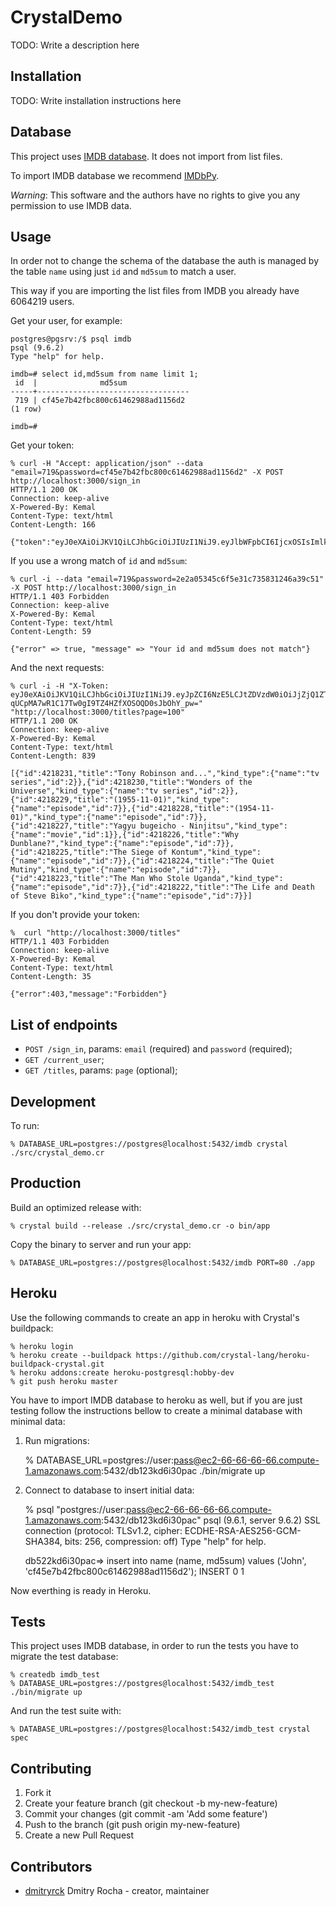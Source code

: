 # CrystalDemo

TODO: Write a description here

## Installation

TODO: Write installation instructions here

## Database

This project uses [IMDB database](http://www.imdb.com/interfaces). It does not
import from list files.

To import IMDB database we recommend [IMDbPy](http://imdbpy.sourceforge.net/).

*Warning*: This software and the authors have no rights to give you any
permission to use IMDB data.

## Usage

In order not to change the schema of the database the auth is managed by the
table `name` using just `id` and `md5sum` to match a user.

This way if you are importing the list files from IMDB you already have 6064219
users.

Get your user, for example:

    postgres@pgsrv:/$ psql imdb
    psql (9.6.2)
    Type "help" for help.

    imdb=# select id,md5sum from name limit 1;
     id  |              md5sum
    -----+----------------------------------
     719 | cf45e7b42fbc800c61462988ad1156d2
    (1 row)

    imdb=#

Get your token:

    % curl -H "Accept: application/json" --data "email=719&password=cf45e7b42fbc800c61462988ad1156d2" -X POST http://localhost:3000/sign_in
    HTTP/1.1 200 OK
    Connection: keep-alive
    X-Powered-By: Kemal
    Content-Type: text/html
    Content-Length: 166

    {"token":"eyJ0eXAiOiJKV1QiLCJhbGciOiJIUzI1NiJ9.eyJlbWFpbCI6IjcxOSIsImlkIjo3MTl9.DrXWakACn8JETKhMd8iZE4ljk4v3EgscvwsCc3WqACU="}

If you use a wrong match of `id` and `md5sum`:

    % curl -i --data "email=719&password=2e2a05345c6f5e31c735831246a39c51" -X POST http://localhost:3000/sign_in
    HTTP/1.1 403 Forbidden
    Connection: keep-alive
    X-Powered-By: Kemal
    Content-Type: text/html
    Content-Length: 59

    {"error" => true, "message" => "Your id and md5sum does not match"}

And the next requests:

    % curl -i -H "X-Token: eyJ0eXAiOiJKV1QiLCJhbGciOiJIUzI1NiJ9.eyJpZCI6NzE5LCJtZDVzdW0iOiJjZjQ1ZTdiNDJmYmM4MDBjNjE0NjI5ODhhZDExNTZkMiJ9.k-qUCpMA7wR1C17Tw0gI9TZ4HZfXOSOQD0sJbOhY_pw=" "http://localhost:3000/titles?page=100"
    HTTP/1.1 200 OK
    Connection: keep-alive
    X-Powered-By: Kemal
    Content-Type: text/html
    Content-Length: 839

    [{"id":4218231,"title":"Tony Robinson and...","kind_type":{"name":"tv series","id":2}},{"id":4218230,"title":"Wonders of the Universe","kind_type":{"name":"tv series","id":2}},{"id":4218229,"title":"(1955-11-01)","kind_type":{"name":"episode","id":7}},{"id":4218228,"title":"(1954-11-01)","kind_type":{"name":"episode","id":7}},{"id":4218227,"title":"Yagyu bugeicho - Ninjitsu","kind_type":{"name":"movie","id":1}},{"id":4218226,"title":"Why Dunblane?","kind_type":{"name":"episode","id":7}},{"id":4218225,"title":"The Siege of Kontum","kind_type":{"name":"episode","id":7}},{"id":4218224,"title":"The Quiet Mutiny","kind_type":{"name":"episode","id":7}},{"id":4218223,"title":"The Man Who Stole Uganda","kind_type":{"name":"episode","id":7}},{"id":4218222,"title":"The Life and Death of Steve Biko","kind_type":{"name":"episode","id":7}}]

If you don't provide your token:

    %  curl "http://localhost:3000/titles"
    HTTP/1.1 403 Forbidden
    Connection: keep-alive
    X-Powered-By: Kemal
    Content-Type: text/html
    Content-Length: 35

    {"error":403,"message":"Forbidden"}

## List of endpoints

* `POST /sign_in`, params: `email` (required) and `password` (required);
* `GET /current_user`;
* `GET /titles`, params: `page` (optional);

## Development

To run:

    % DATABASE_URL=postgres://postgres@localhost:5432/imdb crystal ./src/crystal_demo.cr

## Production

Build an optimized release with:

    % crystal build --release ./src/crystal_demo.cr -o bin/app

Copy the binary to server and run your app:

    % DATABASE_URL=postgres://postgres@localhost:5432/imdb PORT=80 ./app

## Heroku

Use the following commands to create an app in heroku with Crystal's buildpack:

    % heroku login
    % heroku create --buildpack https://github.com/crystal-lang/heroku-buildpack-crystal.git
    % heroku addons:create heroku-postgresql:hobby-dev
    % git push heroku master

You have to import IMDB database to heroku as well, but if you are just
testing follow the instructions bellow to create a minimal database with
minimal data:

1. Run migrations:

    % DATABASE_URL=postgres://user:pass@ec2-66-66-66-66.compute-1.amazonaws.com:5432/db123kd6i30pac ./bin/migrate up

2. Connect to database to insert initial data:

    % psql "postgres://user:pass@ec2-66-66-66-66.compute-1.amazonaws.com:5432/db123kd6i30pac"
    psql (9.6.1, server 9.6.2)
    SSL connection (protocol: TLSv1.2, cipher: ECDHE-RSA-AES256-GCM-SHA384, bits: 256, compression: off)
    Type "help" for help.

    db522kd6i30pac=> insert into name (name, md5sum) values ('John', 'cf45e7b42fbc800c61462988ad1156d2');
    INSERT 0 1

Now everthing is ready in Heroku.

## Tests

This project uses IMDB database, in order to run the tests you have to migrate
the test database:

    % createdb imdb_test
    % DATABASE_URL=postgres://postgres@localhost:5432/imdb_test ./bin/migrate up

And run the test suite with:

    % DATABASE_URL=postgres://postgres@localhost:5432/imdb_test crystal spec

## Contributing

1. Fork it
2. Create your feature branch (git checkout -b my-new-feature)
3. Commit your changes (git commit -am 'Add some feature')
4. Push to the branch (git push origin my-new-feature)
5. Create a new Pull Request

## Contributors

- [dmitryrck](https://github.com/dmitryrck) Dmitry Rocha - creator, maintainer
